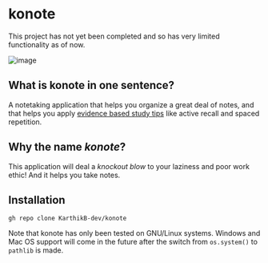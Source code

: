 # konote
This project has not yet been completed and so has very limited functionality as of now.

![image](https://user-images.githubusercontent.com/55643522/111233451-3da39f80-85aa-11eb-80d2-875718ff4ae6.png)


## What is konote in one sentence?
A notetaking application that helps you organize a great deal of notes, and that helps you apply 
[evidence based study tips](https://www.youtube.com/watch?v=k5A26Sc63F0) like active recall and spaced repetition.


## Why the name _konote_?
This application will deal a _knockout blow_ to your laziness and poor work ethic!
And it helps you take notes.


## Installation

```gh repo clone KarthikB-dev/konote```


Note that konote has only been tested on GNU/Linux systems. Windows and Mac OS support will come in the future
after the switch from ```os.system()``` to ```pathlib``` is made.
